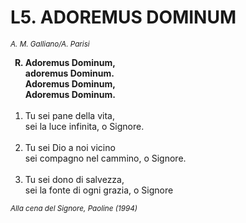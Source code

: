 # L5. ADOREMUS DOMINUM

<sub><i>A. M. Galliano/A. Parisi</i></sub>
<ol>
  <b><li type="A" value="18">Adoremus Dominum,<br>
    adoremus Dominum.<br>
    Adoremus Dominum,<br>
    Adoremus Dominum.</li></b><br>
  <li value="1">Tu sei pane della vita,<br>
    sei la luce infinita, o Signore.</li><br>
  <li>Tu sei Dio a noi vicino<br>
    sei compagno nel cammino, o Signore.</li><br>
  <li>Tu sei dono di salvezza,<br>
    sei la fonte di ogni grazia, o Signore</li>
</ol>
<sub><i>Alla cena del Signore, Paoline (1994)</i></sub>

